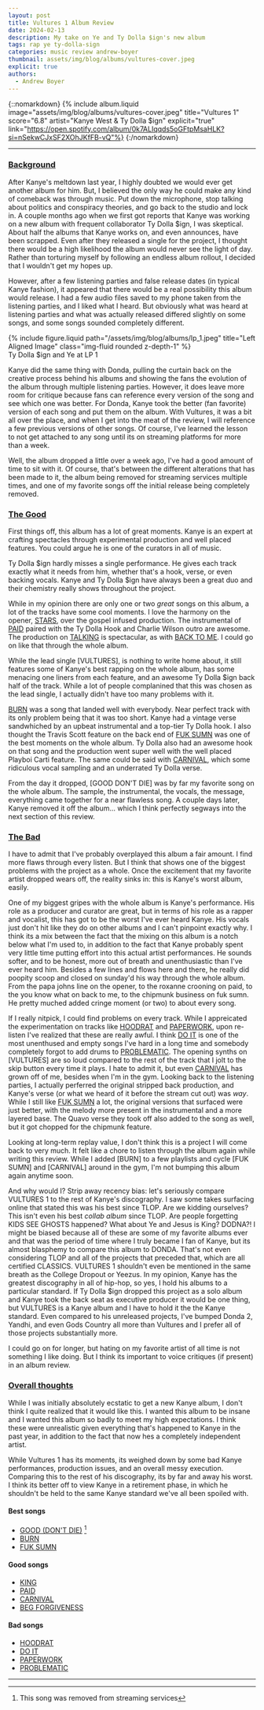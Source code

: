 ```yaml
---
layout: post
title: Vultures 1 Album Review
date: 2024-02-13
description: My take on Ye and Ty Dolla $ign's new album
tags: rap ye ty-dolla-sign
categories: music review andrew-boyer
thumbnail: assets/img/blog/albums/vultures-cover.jpeg
explicit: true
authors:
  - Andrew Boyer
---
```


{::nomarkdown}
{% include album.liquid image="assets/img/blog/albums/vultures-cover.jpeg" title="Vultures 1" score="6.8" artist="Kanye West & Ty Dolla $ign" explicit="true" link="https://open.spotify.com/album/0k7ALIqqds5oGFtpMsaHLK?si=nSekwCJxSF2XOhJKfFB-vQ"%}
{:/nomarkdown}

<hr id="invisible-line">

### <u>Background</u>
After Kanye's meltdown last year, I highly doubted we would ever get another album for him. But, I believed the only way he could make any kind of comeback was through music. Put down the microphone, stop talking about politics and conspiracy theories, and go back to the studio and lock in. A couple months ago when we first got reports that Kanye was working on a new album with frequent collaborator Ty Dolla $ign, I was skeptical. About half the albums that Kanye works on, and even announces, have been scrapped. Even after they released a single for the project, I thought there would be a high likelihood the album would never see the light of day. Rather than torturing myself by following an endless album rollout, I decided that I wouldn't get my hopes up.

However, after a few listening parties and false release dates (in typical Kanye fashion), it appeared that there would be a real possibility this album would release. I had a few audio files saved to my phone taken from the listening parties, and I liked what I heard. But obviously what was heard at listening parties and what was actually released differed slightly on some songs, and some songs sounded completely different.

<div class="row justify-content-md-center">
    <div class="col-md-8">
        {% include figure.liquid path="/assets/img/blog/albums/lp_1.jpeg" title="Left Aligned Image" class="img-fluid rounded z-depth-1" %}
        <div class="caption">Ty Dolla $ign and Ye at LP 1</div>
    </div>
</div>

Kanye did the same thing with Donda, pulling the curtain back on the creative process behind his albums and showing the fans the evolution of the album through multiple listening parties. However, it does leave more room for critique because fans can reference every version of the song and see which one was better. For Donda, Kanye took the better (fan favorite) version of each song and put them on the album. With Vultures, it was a bit all over the place, and when I get into the meat of the review, I will reference a few previous versions of other songs. Of course, I've learned the lesson to not get attached to any song until its on streaming platforms for more than a week. 

Well, the album dropped a little over a week ago, I've had a good amount of time to sit with it. Of course, that's between the different alterations that has been made to it, the album being removed for streaming services multiple times, and one of my favorite songs off the initial release being completely removed. 

### <u>The Good</u>
First things off, this album has a lot of great moments. Kanye is an expert at crafting spectacles through experimental production and well placed features. You could argue he is one of the curators in all of music.

Ty Dolla $ign hardly misses a single performance. He gives each track exactly what it needs from him, whether that's a hook, verse, or even backing vocals. Kanye and Ty Dolla $ign have always been a great duo and their chemistry really shows throughout the project.

While in my opinion there are only one or two <i>great</i> songs on this album, a lot of the tracks have some cool moments. I love the harmony on the opener, [STARS](https://open.spotify.com/track/347AQK5Lyhn6RvB8tBGYxt?si=2ae875c9e4814851), over the gospel infused production. The instrumental of [PAID](https://open.spotify.com/track/2y4ZR0BUAVePljHSsZyIgj?si=3a66eb926cc44653) paired with the Ty Dolla Hook and Charlie Wilson outro are awesome. The production on [TALKING](https://open.spotify.com/track/1eaqMiiUn2P7MnqJK4XeK0?si=a1c33ab7acc84e33) is spectacular, as with [BACK TO ME](https://open.spotify.com/track/1icgLGTpX2fQXKRe4D7w2b?si=c70cf352d67c4baf). I could go on like that through the whole album.

While the lead single [VULTURES], is nothing to write home about, it still features some of Kanye's best rapping on the whole album, has some menacing one liners from each feature, and an awesome Ty Dolla $ign back half of the track. While a lot of people complanined that this was chosen as the lead single, I actually didn't have too many problems with it.

[BURN]() was a song that landed well with everybody. Near perfect track with its only problem being that it was too short. Kanye had a vintage verse sandwhiched by an upbeat instrumental and a top-tier Ty Dolla hook. I also thought the Travis Scott feature on the back end of [FUK SUMN]() was one of the best moments on the whole album. Ty Dolla also had an awesome hook on that song and the production went super well with the well placed Playboi Carti feature. The same could be said with [CARNIVAL](), which some ridiculous vocal sampling and an underrated Ty Dolla verse.

From the day it dropped, [GOOD DON'T DIE] was by far my favorite song on the whole album. The sample, the instrumental, the vocals, the message, everything came together for a near flawless song. A couple days later, Kanye removed it off the album... which I think perfectly segways into the next section of this review.

### <u>The Bad</u>
I have to admit that I've probably overplayed this album a fair amount. I find more flaws through every listen. But I think that shows one of the biggest problems with the project as a whole. Once the excitement that my favorite artist dropped wears off, the reality sinks in: this is Kanye's worst album, easily. 

One of my biggest gripes with the whole album is Kanye's performance. His role as a producer and curator are great, but in terms of his role as a rapper and vocalist, this has got to be the worst I've ever heard Kanye. His vocals just don't hit like they do on other albums and I can't pinpoint exactly why. I think its a mix between the fact that the mixing on this album is a notch below what I'm used to, in addition to the fact that Kanye probably spent very little time putting effort into this actual artist performances. He sounds softer, and to be honest, more out of breath and unenthusiastic than I've ever heard him. Besides a few lines and flows here and there, he really did poopity scoop and closed on sunday'd his way through the whole album. From the papa johns line on the opener, to the roxanne crooning on paid, to the you know what on back to me, to the chipmunk business on fuk sumn. He pretty muched added cringe moment (or two) to about every song. 

If I really nitpick, I could find problems on every track. While I appreicated the experimentation on tracks like [HOODRAT]() and [PAPERWORK](), upon re-listen I've realized that these are really awful. I think [DO IT]() is one of the most unenthused  and empty songs I've hard in a long time and somebody completely forgot to add drums to [PROBLEMATIC](). The opening synths on [VULTURES] are so loud compared to the rest of the track that I jolt to the skip button every time it plays. I hate to admit it, but even [CARNIVAL]() has grown off of me, besides when I'm in the gym. Looking back to the listening parties, I actually perferred the original stripped back production, and Kanye's verse (or what we heard of it before the stream cut out) was <i>way</i>. While I still like [FUK SUMN]() a lot, the original versions that surfaced were just better, with the melody more present in the instrumental and a more layered base. The Quavo verse they took off also added to the song as well, but it got chopped for the chipmunk feature.

Looking at long-term replay value, I don't think this is a project I will come back to very much. It felt like a chore to listen through the album again while writing this review. While I added [BURN] to a few playlists and cycle [FUK SUMN] and [CARNIVAL] around in the gym, I'm not bumping this album again anytime soon. 

And why would I? Strip away recency bias: let's seriously compare VULTURES 1 to the rest of Kanye's discography. I saw some takes surfacing online that stated this was his best since TLOP. Are we kidding ourselves? This isn't even his best <i>collab album</i> since TLOP. Are people forgetting KIDS SEE GHOSTS happened? What about Ye and Jesus is King? DODNA?! I might be biased because all of these are some of my favorite albums ever and that was the period of time where I truly became I fan of Kanye, but its almost blasphemy to compare this album to DONDA. That's not even considering TLOP and all of the projects that preceded that, which are all certified CLASSICS. VULTURES 1 shouldn't even be mentioned in the same breath as the College Dropout or Yeezus. In my opinion, Kanye has the greatest discography in all of hip-hop, so yes, I hold his albums to a particular standard. If Ty Dolla $ign dropped this project as a solo album and Kanye took the back seat as executive producer it would be one thing, but VULTURES is a Kanye album and I have to hold it the the Kanye standard. Even compared to his unreleased projects, I've bumped Donda 2, Yandhi, and even Gods Country all more than Vultures and I prefer all of those projects substantially more.  

I could go on for longer, but hating on my favorite artist of all time is not something I like doing. But I think its important to voice critiques (if present) in an album review.

### <u>Overall thoughts</u>
While I was initially absolutely ecstatic to get a new Kanye album, I don't think I quite realized that it would like this. I wanted this album to be insane and I wanted this album so badly to meet my high expectations. I think these were unrealistic given everything that's happened to Kanye in the past year, in addition to the fact that now hes a completely independent artist. 

While Vultures 1 has its moments, its weighed down by some bad Kanye performances, production issues, and an overall messy execution. Comparing this to the rest of his discography, its by far and away his worst. I think its better off to view Kanye in a retirement phase, in which he shouldn't be held to the same Kanye standard we've all been spoiled with.

#### **Best songs**
  - [GOOD (DON'T DIE)](https://open.spotify.com/track/3Bhcq2VkdOXPTZYX7BzQt0?si=04d10bb7465d4f7e) [^1]
  - [BURN](https://open.spotify.com/track/04CyMEHliadfQWMUJb1w99?si=f9ee690e7abe4181)
  - [FUK SUMN](https://open.spotify.com/track/5tEaVciE2GnR28aN6W9cLS?si=805e0b06dd15444e)

#### **Good songs**
  - [KING](https://open.spotify.com/track/01Ho3efkRrIbYnWxISj05V?si=d32ba0bde6564e59)
  - [PAID](https://open.spotify.com/track/2y4ZR0BUAVePljHSsZyIgj?si=3a66eb926cc44653)
  - [CARNIVAL](https://open.spotify.com/track/3w0w2T288dec0mgeZZqoNN?si=aaa27a75f9ed439b) 
  - [BEG FORGIVENESS](https://open.spotify.com/track/4ihV1wv7QmjbkLHaT9lA4s?si=dc96881b0d864d1e) 

#### **Bad songs**
  - [HOODRAT](https://open.spotify.com/track/1eThXFmkENeSkdeLO8S86F?si=6971e04b90124906)
  - [DO IT](https://open.spotify.com/track/2iGvsJuc2mC4mDVOVMNAP6?si=7549390f2838421f)
  - [PAPERWORK](https://open.spotify.com/track/2yyO7EKRr7c3txi4xCXUFk?si=a37d047741a74af0)
  - [PROBLEMATIC](https://open.spotify.com/track/5GtUTcvOx52F5648wXQfc7?si=e20c7eb878384279)
<hr>

[^1]: This song was removed from streaming services